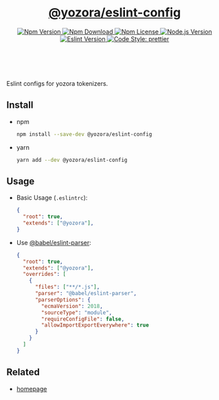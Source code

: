 <header>
  <h1 align="center">
    <a href="https://github.com/yozorajs/yozora/tree/v2.3.0/scaffolds/eslint-config#readme">@yozora/eslint-config</a>
  </h1>
  <div align="center">
    <a href="https://www.npmjs.com/package/@yozora/eslint-config">
      <img
        alt="Npm Version"
        src="https://img.shields.io/npm/v/@yozora/eslint-config.svg"
      />
    </a>
    <a href="https://www.npmjs.com/package/@yozora/eslint-config">
      <img
        alt="Npm Download"
        src="https://img.shields.io/npm/dm/@yozora/eslint-config.svg"
      />
    </a>
    <a href="https://www.npmjs.com/package/@yozora/eslint-config">
      <img
        alt="Npm License"
        src="https://img.shields.io/npm/l/@yozora/eslint-config.svg"
      />
    </a>
    <a href="https://github.com/nodejs/node">
      <img
        alt="Node.js Version"
        src="https://img.shields.io/node/v/@yozora/eslint-config"
      />
    </a>
    <a href="https://github.com/eslint/eslint">
      <img
        alt="Eslint Version"
        src="https://img.shields.io/npm/dependency-version/@yozora/eslint-config/peer/eslint"
      />
    </a>
    <a href="https://github.com/prettier/prettier">
      <img
        alt="Code Style: prettier"
        src="https://img.shields.io/badge/code_style-prettier-ff69b4.svg?style=flat-square"
      />
    </a>
  </div>
</header>
<br/>

Eslint configs for yozora tokenizers.

## Install

- npm

  ```bash
  npm install --save-dev @yozora/eslint-config
  ```

- yarn

  ```bash
  yarn add --dev @yozora/eslint-config
  ```

## Usage

- Basic Usage (`.eslintrc`):

  ```json
  {
    "root": true,
    "extends": ["@yozora"],
  }
  ```

- Use [@babel/eslint-parser][]:

  ```json
  {
    "root": true,
    "extends": ["@yozora"],
    "overrides": [
      {
        "files": ["**/*.js"],
        "parser": "@babel/eslint-parser",
        "parserOptions": {
          "ecmaVersion": 2018,
          "sourceType": "module",
          "requireConfigFile": false,
          "allowImportExportEverywhere": true
        }
      }
    ]
  }
  ```

## Related

- [homepage][]

[homepage]: https://github.com/yozorajs/yozora/tree/v2.3.0/scaffolds/eslint-config#readme
[@babel/eslint-parser]: https://www.npmjs.com/package/@babel/eslint-parser
